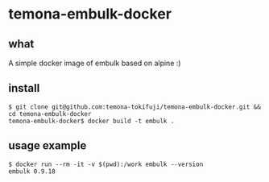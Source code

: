 # temona-embulk-docker

## what

A simple docker image of embulk based on alpine :)

## install

```console
$ git clone git@github.com:temona-tokifuji/temona-embulk-docker.git && cd temona-embulk-docker 
temona-embulk-docker$ docker build -t embulk .
```

## usage example

```console
$ docker run --rm -it -v $(pwd):/work embulk --version
embulk 0.9.18
```
